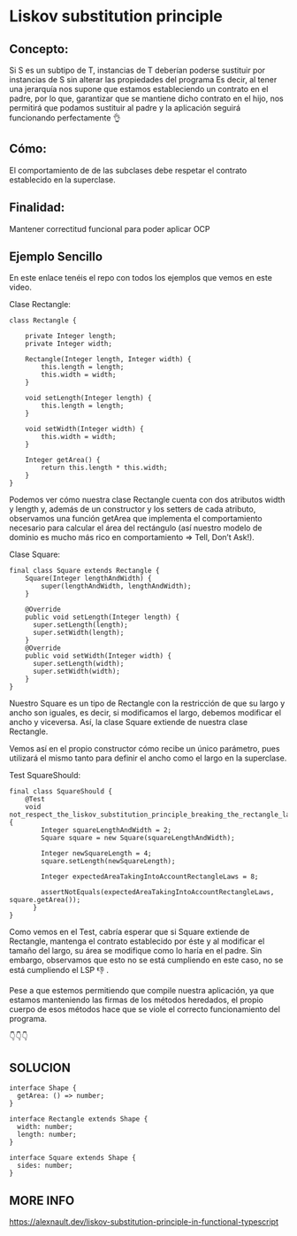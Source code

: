 # Liskov substitution principle

## Concepto:
Si S es un subtipo de T, instancias de T deberían poderse sustituir por instancias de S sin alterar las propiedades del programa
Es decir, al tener una jerarquía nos supone que estamos estableciendo un contrato en el padre, por lo que, garantizar que se mantiene dicho contrato en el hijo, nos permitirá que podamos sustituir al padre y la aplicación seguirá funcionando perfectamente 👌
## Cómo:
El comportamiento de de las subclases debe respetar el contrato establecido en la superclase.
## Finalidad:
Mantener correctitud funcional para poder aplicar OCP

## Ejemplo Sencillo

En este enlace tenéis el repo con todos los ejemplos que vemos en este video.

Clase Rectangle:

```
class Rectangle {

    private Integer length;      
    private Integer width;

    Rectangle(Integer length, Integer width) {  
        this.length = length;
        this.width = width;
    }

    void setLength(Integer length) {
        this.length = length;
    }

    void setWidth(Integer width) {
        this.width = width;
    }

    Integer getArea() {
        return this.length * this.width;
    }
}
```
Podemos ver cómo nuestra clase Rectangle cuenta con dos atributos width y length y, además de un constructor y los setters de cada atributo, observamos una función getArea que implementa el comportamiento necesario para calcular el área del rectángulo (así nuestro modelo de dominio es mucho más rico en comportamiento => Tell, Don’t Ask!).


Clase Square:

```
final class Square extends Rectangle {
    Square(Integer lengthAndWidth) {
        super(lengthAndWidth, lengthAndWidth);
    }

    @Override
    public void setLength(Integer length) {
      super.setLength(length);
      super.setWidth(length);
    }
    @Override
    public void setWidth(Integer width) {
      super.setLength(width);
      super.setWidth(width);
    }
}
```
Nuestro Square es un tipo de Rectangle con la restricción de que su largo y ancho son iguales, es decir, si modificamos el largo, debemos modificar el ancho y viceversa. Así, la clase Square extiende de nuestra clase Rectangle.

Vemos así en el propio constructor cómo recibe un único parámetro, pues utilizará el mismo tanto para definir el ancho como el largo en la superclase.


Test SquareShould:

```
final class SquareShould {
    @Test
    void not_respect_the_liskov_substitution_principle_breaking_the_rectangle_laws_while_modifying_its_length() {
        Integer squareLengthAndWidth = 2;
        Square square = new Square(squareLengthAndWidth);

        Integer newSquareLength = 4;
        square.setLength(newSquareLength);

        Integer expectedAreaTakingIntoAccountRectangleLaws = 8;

        assertNotEquals(expectedAreaTakingIntoAccountRectangleLaws, square.getArea());
	  }
}
```
Como vemos en el Test, cabría esperar que si Square extiende de Rectangle, mantenga el contrato establecido por éste y al modificar el tamaño del largo, su área se modifique como lo haría en el padre. Sin embargo, observamos que esto no se está cumpliendo en este caso, no se está cumpliendo el LSP  👎 .

Pese a que estemos permitiendo que compile nuestra aplicación, ya que estamos manteniendo las firmas de los métodos heredados, el propio cuerpo de esos métodos hace que se viole el correcto funcionamiento del programa.

👇👇👇

## SOLUCION
```
interface Shape {
  getArea: () => number;
}

interface Rectangle extends Shape {
  width: number;
  length: number;
}

interface Square extends Shape {
  sides: number;
}
```

## MORE INFO

https://alexnault.dev/liskov-substitution-principle-in-functional-typescript